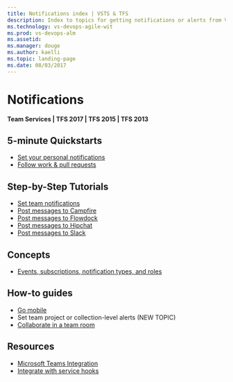 ```yaml
---
title: Notifications index | VSTS & TFS
description: Index to topics for getting notifications or alerts from VSTS or TFS  
ms.technology: vs-devops-agile-wit
ms.prod: vs-devops-alm
ms.assetid:  
ms.manager: douge
ms.author: kaelli
ms.topic: landing-page 
ms.date: 08/03/2017
---
```


# Notifications  

<b>Team Services | TFS 2017 | TFS 2015 | TFS 2013</b> 

 
<!---
## Overview
  [What are notifications?](about-notifications.md)
-->

## 5-minute Quickstarts  

- [Set your personal notifications](../collaborate/manage-personal-notifications.md)
- [Follow work & pull requests](../collaborate/follow-work-items.md)  


## Step-by-Step Tutorials

- [Set team notifications](../collaborate/manage-team-notifications.md)
- [Post messages to Campfire](../collaborate/campfire.md)
- [Post messages to Flowdock](../collaborate/flowdock.md)
- [Post messages to Hipchat](../collaborate/hipchat.md)
- [Post messages to Slack](../collaborate/slack.md)


## Concepts 

- [Events, subscriptions, notification types, and roles](events-subscribers-notification-types.md)


## How-to guides  
- [Go mobile](/vsts/collaborate/mobile-work?toc=/vsts/notifications/toc.json)  
- Set team project or collection-level alerts (NEW TOPIC)  
- [Collaborate in a team room](../collaborate/collaborate-in-a-team-room.md)
  
## Resources 

- [Microsoft Teams Integration](https://marketplace.visualstudio.com/items?itemname=ms-vsts.vss-services-teams) 
- [Integrate with service hooks](vsts/marketplace/integrate/service-hooks/get-started)  